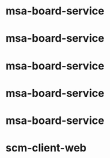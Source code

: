 # msa-board-service
# msa-board-service
# msa-board-service
# msa-board-service
# msa-board-service
# scm-client-web
